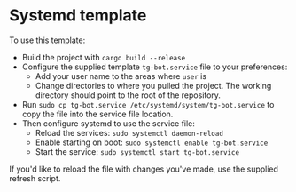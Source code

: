 # Systemd template

To use this template:
- Build the project with `cargo build --release`
- Configure the supplied template `tg-bot.service` file to your preferences:
  - Add your user name to the areas where `user` is 
  - Change directories to where you pulled the project. The working directory should point to the root of the repository.
- Run `sudo cp tg-bot.service /etc/systemd/system/tg-bot.service` to copy the file into the service file location.
- Then configure systemd to use the service file:
  - Reload the services: `sudo systemctl daemon-reload`
  - Enable starting on boot: `sudo systemctl enable tg-bot.service`
  - Start the service: `sudo systemctl start tg-bot.service`

If you'd like to reload the file with changes you've made, use the supplied refresh script.
